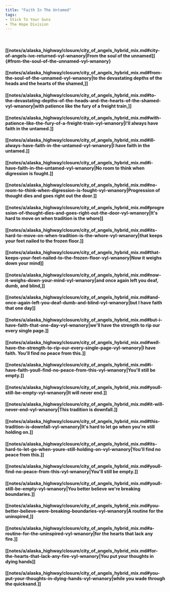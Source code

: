 ```yaml
---
title: "Faith In The Untamed"
tags:
- Stick To Your Guns
- The Hope Division
---
```

&nbsp;
#### [[notes/a/alaska_highway/closure/city_of_angels_hybrid_mix.md#city-of-angels-ive-returned-vyl-wnanory|From the soul of the unnamed]] {#from-the-soul-of-the-unnamed-vyl-wnanory}
#### [[notes/a/alaska_highway/closure/city_of_angels_hybrid_mix.md#from-the-soul-of-the-unnamed-vyl-wnanory|to the devastating depths of the heads and the hearts of the shamed,]]
#### [[notes/a/alaska_highway/closure/city_of_angels_hybrid_mix.md#to-the-devastating-depths-of-the-heads-and-the-hearts-of-the-shamed-vyl-wnanory|with patience like the fury of a freight train,]]
#### [[notes/a/alaska_highway/closure/city_of_angels_hybrid_mix.md#with-patience-like-the-fury-of-a-freight-train-vyl-wnanory|I'll always have faith in the untamed.]]
#### [[notes/a/alaska_highway/closure/city_of_angels_hybrid_mix.md#ill-always-have-faith-in-the-untamed-vyl-wnanory|I have faith in the untamed.]]
#### [[notes/a/alaska_highway/closure/city_of_angels_hybrid_mix.md#i-have-faith-in-the-untamed-vyl-wnanory|No room to think when digression is fought.]]
#### [[notes/a/alaska_highway/closure/city_of_angels_hybrid_mix.md#no-room-to-think-when-digression-is-fought-vyl-wnanory|Progression of thought dies and goes right out the door.]]
#### [[notes/a/alaska_highway/closure/city_of_angels_hybrid_mix.md#progression-of-thought-dies-and-goes-right-out-the-door-vyl-wnanory|It's hard to move on when tradition is the whore]]
#### [[notes/a/alaska_highway/closure/city_of_angels_hybrid_mix.md#its-hard-to-move-on-when-tradition-is-the-whore-vyl-wnanory|that keeps your feet nailed to the frozen floor.]]
#### [[notes/a/alaska_highway/closure/city_of_angels_hybrid_mix.md#that-keeps-your-feet-nailed-to-the-frozen-floor-vyl-wnanory|Now it weighs down your mind]]
#### [[notes/a/alaska_highway/closure/city_of_angels_hybrid_mix.md#now-it-weighs-down-your-mind-vyl-wnanory|and once again left you deaf, dumb, and blind,]]
#### [[notes/a/alaska_highway/closure/city_of_angels_hybrid_mix.md#and-once-again-left-you-deaf-dumb-and-blind-vyl-wnanory|but I have faith that one day]]
#### [[notes/a/alaska_highway/closure/city_of_angels_hybrid_mix.md#but-i-have-faith-that-one-day-vyl-wnanory|we'll have the strength to rip our every single page.]]
#### [[notes/a/alaska_highway/closure/city_of_angels_hybrid_mix.md#well-have-the-strength-to-rip-our-every-single-page-vyl-wnanory|I have faith. You'll find no peace from this.]]
#### [[notes/a/alaska_highway/closure/city_of_angels_hybrid_mix.md#i-have-faith-youll-find-no-peace-from-this-vyl-wnanory|You'll still be empty.]]
#### [[notes/a/alaska_highway/closure/city_of_angels_hybrid_mix.md#youll-still-be-empty-vyl-wnanory|It will never end.]]
#### [[notes/a/alaska_highway/closure/city_of_angels_hybrid_mix.md#it-will-never-end-vyl-wnanory|This tradition is downfall.]]
#### [[notes/a/alaska_highway/closure/city_of_angels_hybrid_mix.md#this-tradition-is-downfall-vyl-wnanory|It's hard to let go when you're still holding on.]]
#### [[notes/a/alaska_highway/closure/city_of_angels_hybrid_mix.md#its-hard-to-let-go-when-youre-still-holding-on-vyl-wnanory|You'll find no peace from this.]]
#### [[notes/a/alaska_highway/closure/city_of_angels_hybrid_mix.md#youll-find-no-peace-from-this-vyl-wnanory|You'll still be empty.]]
#### [[notes/a/alaska_highway/closure/city_of_angels_hybrid_mix.md#youll-still-be-empty-vyl-wnanory|You better believe we're breaking boundaries.]]
#### [[notes/a/alaska_highway/closure/city_of_angels_hybrid_mix.md#you-better-believe-were-breaking-boundaries-vyl-wnanory|A routine for the uninspired,]]
#### [[notes/a/alaska_highway/closure/city_of_angels_hybrid_mix.md#a-routine-for-the-uninspired-vyl-wnanory|for the hearts that lack any fire.]]
#### [[notes/a/alaska_highway/closure/city_of_angels_hybrid_mix.md#for-the-hearts-that-lack-any-fire-vyl-wnanory|You put your thoughts in dying hands]]
#### [[notes/a/alaska_highway/closure/city_of_angels_hybrid_mix.md#you-put-your-thoughts-in-dying-hands-vyl-wnanory|while you wade through the quicksand.]]
